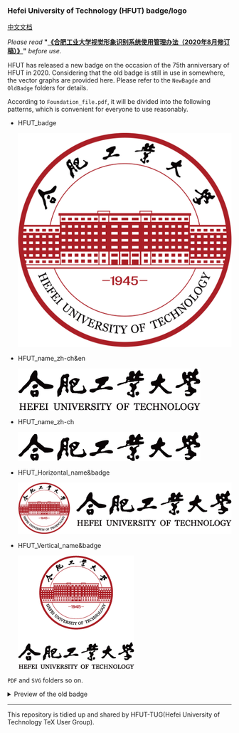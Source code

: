 ### Hefei University of Technology (HFUT) badge/logo

[中文文档](https://github.com/HFUTTUG/HFUT-badge/blob/main/README_zh-ch.md)

*Please read* **"[《合肥工业大学视觉形象识别系统使用管理办法（2020年8月修订稿）》](http://www.hfut.edu.cn/xxgk1/gdbs.htm)"** *before use.*

HFUT has released a new badge on the occasion of the 75th anniversary of HFUT in 2020. Considering that the old badge is still in use in somewhere, the vector graphs are provided here. Please refer to the `NewBagde` and `OldBadge` folders for details.

According to `Foundation_file.pdf`, it will be divided into the following patterns, which is convenient for everyone to use reasonably.

* HFUT_badge

    ![HFUT_badge](https://github.com/HFUTTUG/HFUT-badge/blob/main/NewBadge/PNG/HFUT_badge.png)

* HFUT_name_zh-ch&en

    ![HFUT_name_zh-ch&en](https://github.com/HFUTTUG/HFUT-badge/blob/main/NewBadge/PNG/HFUT_name_zh-ch&en.png)

* HFUT_name_zh-ch

    ![HFUT_name_zh-ch](https://github.com/HFUTTUG/HFUT-badge/blob/main/NewBadge/PNG/HFUT_name_zh-ch.png)

* HFUT_Horizontal_name&badge

    ![HFUT_Horizontal_name&badge](https://github.com/HFUTTUG/HFUT-badge/blob/main/NewBadge/PNG/HFUT_Horizontal_name&badge.png)

* HFUT_Vertical_name&badge

    ![HFUT_Vertical_name&badge](https://github.com/HFUTTUG/HFUT-badge/blob/main/NewBadge/PNG/HFUT_Vertical_name&badge.png)

`PDF` and `SVG` folders so on. 

<details>
<summary>Preview of the old badge</summary>

* HFUT_badge

    ![HFUT_bagde](https://github.com/HFUTTUG/HFUT-bagde/blob/main/OldBadge/PNG/HFUT_bagde.png)

* HFUT_name_zh-ch&en

    ![HFUT_name_zh-ch&en](https://github.com/HFUTTUG/HFUT-bagde/blob/main/OldBadge/PNG/HFUT_name_zh-ch&en.png)

* HFUT_name_zh-ch

    ![HFUT_name_zh-ch](https://github.com/HFUTTUG/HFUT-bagde/blob/main/OldBadge/PNG/HFUT_name_zh-ch.png)

* HFUT_Horizontal_name&badge

    ![HFUT_Horizontal_name&bagde](https://github.com/HFUTTUG/HFUT-bagde/blob/main/OldBadge/PNG/HFUT_Horizontal_name&bagde.png)

* HFUT_Vertical_name&badge

    ![HFUT_Vertical_name&bagde](https://github.com/HFUTTUG/HFUT-bagde/blob/main/OldBadge/PNG/HFUT_Vertical_name&bagde.png)

</details>

----
This repository is tidied up and shared by HFUT-TUG(Hefei University of Technology TeX User Group).

